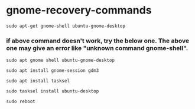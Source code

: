 # gnome-recovery-commands

` sudo apt-get gnome-shell ubuntu-gnome-desktop `
### if above command doesn't work, try the below one. The above one may give an error like "unknown command gnome-shell". 
` sudo apt gnome shell ubuntu-gnome-desktop `

` sudo apt install gnome-session gdm3 `

` sudo apt install tasksel `

` sudo tasksel install ubuntu-desktop `

` sudo reboot `
